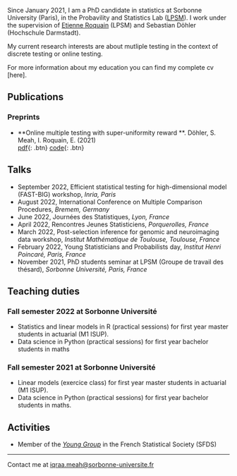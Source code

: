  Since January 2021, I am a PhD candidate in statistics at Sorbonne University (Paris), in the Probavility and Statistics Lab ([LPSM](https://www.lpsm.paris/)). I work under the supervision of [Etienne Roquain](https://etienneroquain-81.webself.net/) (LPSM) and Sebastian Döhler (Hochschule Darmstadt). 

My current research interests are about mutliple testing in the context of discrete testing or online testing. 

For more information about my education you can find my complete cv [here].

## Publications

### Preprints
* **Online multiple testing with super-uniformity reward **. Döhler, S. Meah, I. Roquain, E.  (2021)  
[<i class="fas fa-file-pdf"></i> pdf](https://arxiv.org/abs/2110.01255){: .btn}  [<i class="fab fa-github"></i> code](https://github.com/iqm15/SUREOMT){: .btn}


## Talks

* September 2022, Efficient statistical testing for high-dimensional model (FAST-BIG) workshop, *Inria, Paris*
* August 2022, International Conference on Multiple Comparison Procedures, *Bremem, Germany*
* June 2022, Journées des Statistiques, *Lyon, France*
* April 2022, Rencontres Jeunes Statisticiens, *Porquerolles, France*
* March 2022, Post-selection inference for genomic and neuroimaging data workshop, *Institut Mathématique de Toulouse, Toulouse, France*
* February 2022, Young Statisticians and Probabilists day, *Institut Henri Poincaré, Paris, France*
* November 2021, PhD students seminar at LPSM (Groupe de travail des thésard), *Sorbonne Université, Paris, France*



## Teaching duties

### Fall semester 2022 at Sorbonne Université
* Statistics and linear models in R (practical sessions) for first year master students in actuarial (M1 ISUP).
* Data science in Python (practical sessions) for first year bachelor students in maths

### Fall semester 2021 at Sorbonne Université
* Linear models (exercice class) for first year master students in actuarial (M1 ISUP).
* Data science in Python (practical sessions) for first year bachelor students in maths.

## Activities
* Member of the *[Young Group](https://www.sfds.asso.fr/fr/jeunes_statisticiens/468-les_jeunes_statisticiens/)* in the French Statistical Society (SFDS)

---
Contact me at iqraa.meah@sorbonne-universite.fr

